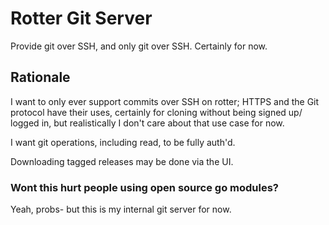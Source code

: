 # Rotter Git Server

Provide git over SSH, and only git over SSH. Certainly for now.

## Rationale

I want to only ever support commits over SSH on rotter; HTTPS and the Git protocol have their uses, certainly for cloning without being signed up/ logged in, but realistically I don't care about that use case for now.

I want git operations, including read, to be fully auth'd.

Downloading tagged releases may be done via the UI.

### Wont this hurt people using open source go modules?

Yeah, probs- but this is my internal git server for now.
